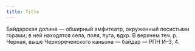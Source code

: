 ```yaml
---
title: Title
---
```


Байдарская долина — обширный амфитеатр, окруженный лесистыми горами; в ней
находятся села, поля, луга, вдхр. В верхнем теч. р. Черная, выше Чернореченского
каньона — байдар — РПН И–3, 4.
